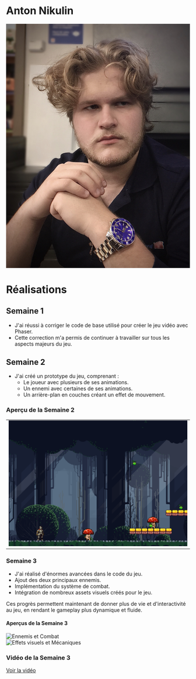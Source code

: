 # Anton Nikulin

 ![Anton Nikulin](/img/Image.jfif)

# Réalisations  

## Semaine 1  
- J'ai réussi à corriger le code de base utilisé pour créer le jeu vidéo avec Phaser.  
- Cette correction m'a permis de continuer à travailler sur tous les aspects majeurs du jeu.  

## Semaine 2  
- J'ai créé un prototype du jeu, comprenant :  
  - Le joueur avec plusieurs de ses animations.  
  - Un ennemi avec certaines de ses animations.
  - Un arrière-plan en couches créant un effet de mouvement.  


### Aperçu de la Semaine 2  
<table>
  <tr>
    <td><img src="semain2.png" alt="Image 1" ></td>
  </tr>
</table>

### Semaine 3  
- J'ai réalisé d'énormes avancées dans le code du jeu.  
- Ajout des deux principaux ennemis.  
- Implémentation du système de combat.  
- Intégration de nombreux assets visuels créés pour le jeu.  

Ces progrès permettent maintenant de donner plus de vie et d'interactivité au jeu, en rendant le gameplay plus dynamique et fluide.  

#### Aperçus de la Semaine 3  
![Ennemis et Combat](semaine31.png)  
![Effets visuels et Mécaniques](semaine32.png)  

### Vidéo de la Semaine 3  
[Voir la vidéo](vid1.mov)
